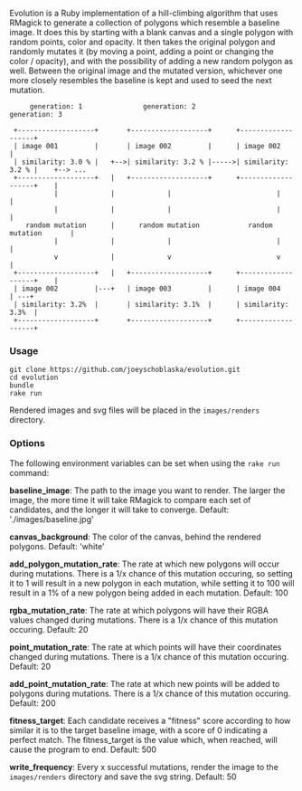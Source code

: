 Evolution is a Ruby implementation of a hill-climbing algorithm that uses RMagick to generate a collection of polygons which resemble a baseline image. It does this by starting with a blank canvas and a single polygon with random points, color and opacity. It then takes the original polygon and randomly mutates it (by moving a point, adding a point or changing the color / opacity), and with the possibility of adding a new random polygon as well. Between the original image and the mutated version, whichever one more closely resembles the baseline is kept and used to seed the next mutation.

```
     generation: 1               generation: 2              generation: 3

 +-------------------+       +-------------------+      +-------------------+
 | image 001         |       | image 002         |      | image 002         |
 | similarity: 3.0 % |   +-->| similarity: 3.2 % |----->| similarity: 3.2 % |    +--> ...
 +-------------------+   |   +-------------------+      +-------------------+    |
           |             |             |                          |              |
           |             |             |                          |              |
    random mutation      |      random mutation            random mutation       |
           |             |             |                          |              |
           v             |             v                          v              |
 +-------------------+   |   +-------------------+      +-------------------+    |
 | image 002         |---+   | image 003         |      | image 004         | ---+
 | similarity: 3.2%  |       | similarity: 3.1%  |      | similarity: 3.3%  |
 +-------------------+       +-------------------+      +-------------------+
 ```

### Usage

```
git clone https://github.com/joeyschoblaska/evolution.git
cd evolution
bundle
rake run
```

Rendered images and svg files will be placed in the `images/renders` directory.

### Options

The following environment variables can be set when using the `rake run` command:

**baseline_image**: The path to the image you want to render. The larger the image, the more time it will take RMagick to compare each set of candidates, and the longer it will take to converge. Default: './images/baseline.jpg'

**canvas_background**: The color of the canvas, behind the rendered polygons. Default: 'white'

**add_polygon_mutation_rate**: The rate at which new polygons will occur during mutations. There is a 1/x chance of this mutation occuring, so setting it to 1 will result in a new polygon in each mutation, while setting it to 100 will result in a 1% of a new polygon being added in each mutation. Default: 100

**rgba_mutation_rate**: The rate at which polygons will have their RGBA values changed during mutations. There is a 1/x chance of this mutation occuring. Default: 20

**point_mutation_rate**: The rate at which points will have their coordinates changed during mutations. There is a 1/x chance of this mutation occuring. Default: 20

**add_point_mutation_rate**: The rate at which new points will be added to polygons during mutations. There is a 1/x chance of this mutation occuring. Default: 200

**fitness_target**: Each candidate receives a "fitness" score according to how similar it is to the target baseline image, with a score of 0 indicating a perfect match. The fitness_target is the value which, when reached, will cause the program to end. Default: 500

**write_frequency**: Every x successful mutations, render the image to the `images/renders` directory and save the svg string. Default: 50
